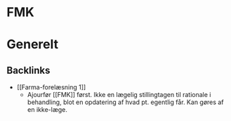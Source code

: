 # FMK
# Generelt

## Backlinks
* [[Farma-forelæsning 1]]
	* Ajourfør [[FMK]] først. Ikke en lægelig stillingtagen til rationale i behandling, blot en opdatering af hvad pt. egentlig får. Kan gøres af en ikke-læge.

<!-- #anki/deck/Medicine #anki/tag/med/Pharmacology -->

<!-- {BearID:46B3D2FC-B68F-4EAC-9F79-DB0A05EA32E2-18513-000019CAEE31DC9E} -->
